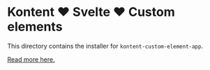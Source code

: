 # Kontent ♥ Svelte ♥ Custom elements

This directory contains the installer for `kontent-custom-element-app`.

[Read more here.](https://github.com/yuriys-kentico/KenticoKontentCustomElementApp)
